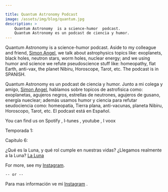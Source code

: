 ```yaml
---

title: Quantum Astronomy Podcast
image: /assets/img/blog/quantum.jpg
description: >
    Quantum Astronomy  is a science-humor  podcast.
    Quantum Astronomy es un podcast de ciencia y humor.
---
```


Quantum Astronomy  is a science-humor  podcast. Aside to my colleague and friend, [Simon Angel](https://www.instagram.com/saangel_/), we talk about astrophysics topics like: exoplanets, black holes, neutron stars, worm holes, nuclear energy; and we using humor and science we refute pseudoscience stuff like: homeopathy, flat Earth, anti-vax, the planet Nibiru, Horoscope, Tarot, etc. The podcast is in SPANISH.


Quantum Astronomy es un podcast de ciencia y humor. Junto a mi colega y amigo, [Simon Angel](https://www.instagram.com/saangel_/), hablamos sobre topicos de astrofisica como: exoplanetas, agujeros negros, estrellas de neutrones, agujeros de gusano, energía nueclear; además usamos humor y ciencia para refutar seudociencia como: homeopatia, Tierra plana, anti-vacunas, planeta Nibiru, Horoscopo, Tarot, etc. El podcast está en Español.


You can find us on Spotify , I-tunes , youtube , I voox

Temporada 1:

Capitulo 6:

¿Qué es la Luna, y qué rol cumple en nuestras vidas? ¿Llegamos realmente a la Luna?
[La Luna](https://open.spotify.com/episode/4YVoPtLvs66Sb7BLhruBFH?si=vnmH_YarR0CObrNsoHU5bA)



For more, see my [Instagram](https://www.instagram.com/strangepulsar/).

    -- or --

Para mas información ve mi [Instagram](https://www.instagram.com/strangepulsar/) .